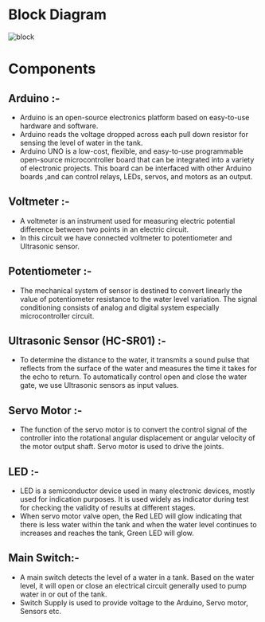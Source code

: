 # Block Diagram
![block](https://user-images.githubusercontent.com/98874290/155828541-a5e75ee7-9293-4ebd-991b-c3240d9631e2.png)
# Components

## Arduino :-
* Arduino is an open-source electronics platform based on easy-to-use hardware and software.
* Arduino reads the voltage dropped across each pull down resistor for sensing the level of water in the tank.
* Arduino UNO is a low-cost, flexible, and easy-to-use programmable open-source microcontroller board that can be integrated into a variety of electronic projects. This board can be interfaced with other Arduino boards ,and can control relays, LEDs, servos, and motors as an output.
## Voltmeter :-
* A voltmeter is an instrument used for measuring electric potential difference between two points in an electric circuit.
* In this circuit we have connected voltmeter to potentiometer and Ultrasonic sensor.
## Potentiometer :-
* The mechanical system of sensor is destined to convert linearly the value of potentiometer resistance to the water level variation. The signal conditioning consists of analog and digital system especially microcontroller circuit.
## Ultrasonic Sensor (HC-SR01) :-
* To determine the distance to the water, it transmits a sound pulse that reflects from the surface of the water and measures the time it takes for the echo to return. To automatically control open and close the water gate, we use Ultrasonic sensors as input values.
## Servo Motor :-
* The function of the servo motor is to convert the control signal of the controller into the rotational angular displacement or angular velocity of the motor output shaft. Servo motor is used to drive the joints.
## LED :-
* LED is a semiconductor device used in many electronic devices, mostly used for indication purposes. It is used widely as indicator during test for checking the validity of results at different stages.
* When servo motor valve open, the Red LED will glow indicating that there is less water within the tank and when the water level continues to increases and reaches the tank, Green LED will glow.
## Main Switch:-
* A main switch detects the level of a water in a tank. Based on the water level, it will open or close an electrical circuit generally used to pump water in or out of the tank.
* Switch Supply is used to provide voltage to the Arduino, Servo motor, Sensors etc.
